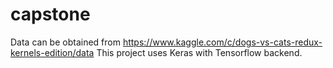 # capstone

Data can be obtained from https://www.kaggle.com/c/dogs-vs-cats-redux-kernels-edition/data
This project uses Keras with Tensorflow backend.
